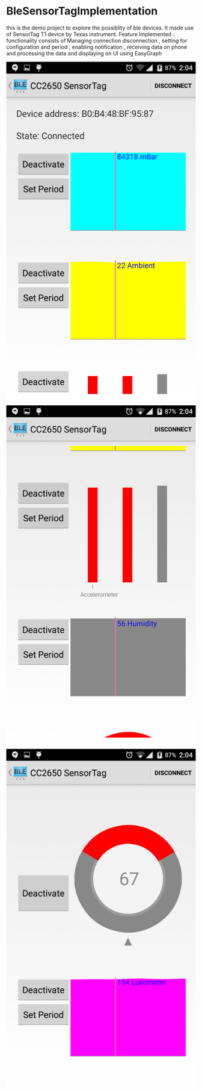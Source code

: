 # BleSensorTagImplementation

this is the demo project to explore the possiblity of ble devices. It made use of SensorTag T1 device by Texas instrument. Feature Implemented : functionality consists of Managing connection disconnection , setting for configuration and period , enabling notification , receiving data on phone and processing the data and displaying on UI using EasyGraph 


![](https://github.com/Kanval87/BleSensorTagImplementation/blob/master/screenshots/Screenshot_2015-12-11-14-04-33.png)

![](https://github.com/Kanval87/BleSensorTagImplementation/blob/master/screenshots/Screenshot_2015-12-11-14-04-40.png)

![](https://github.com/Kanval87/BleSensorTagImplementation/blob/master/screenshots/Screenshot_2015-12-11-14-04-43.png)
